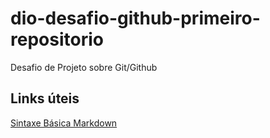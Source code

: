 # dio-desafio-github-primeiro-repositorio
Desafio de Projeto sobre Git/Github

## Links úteis
[Sintaxe Básica Markdown](https://www.markdownguide.org/basic-syntax/)
